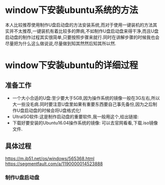 # window下安装ubuntu系统的方法
本人比较推荐使用制作U盘启动盘的方法安装系统,而对于使用一键装机的方法其实并不太推荐,一键装机有着比较多的弊病,不如制作U盘启动盘来得干净,而且U盘启动盘的制作过程其实很简单,只要按照步骤来就行.同时在讲解步骤的时候我也会尽量把为什么这么做说说,尽量做到知其然然后知其所以然.
# window下安装ubuntu的详细过程
## 准备工作
* 一个大小合适的U盘:至少要大于5GB,因为操作系统的镜像一般在3G左右,所以大一些没毛病.同时要注意U盘里如果有重要东西要自己事先备份,因为之后制作U盘启动盘的时候会将U盘格式化!
* UltralSO软件:这是制作启动盘的重要软件,我一般用这个,给出链接:
* 下载好要安装的Ubuntu16.04操作系统的镜像: 可以去官网看看,下载.iso镜像文件.
## 具体过程
https://m.jb51.net/os/windows/565368.html
https://segmentfault.com/a/1190000014523888
### 制作U盘启动盘 